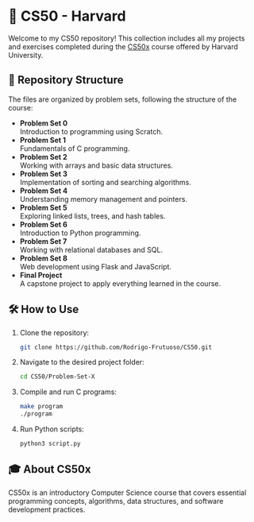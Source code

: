 # 📌 CS50 - Harvard

Welcome to my CS50 repository! This collection includes all my projects and exercises completed during the [CS50x](https://cs50.harvard.edu/x/) course offered by Harvard University.

## 📂 Repository Structure

The files are organized by problem sets, following the structure of the course:

- **Problem Set 0**  
  Introduction to programming using Scratch.
- **Problem Set 1**  
  Fundamentals of C programming.
- **Problem Set 2**  
  Working with arrays and basic data structures.
- **Problem Set 3**  
  Implementation of sorting and searching algorithms.
- **Problem Set 4**  
  Understanding memory management and pointers.
- **Problem Set 5**  
  Exploring linked lists, trees, and hash tables.
- **Problem Set 6**  
  Introduction to Python programming.
- **Problem Set 7**  
  Working with relational databases and SQL.
- **Problem Set 8**  
  Web development using Flask and JavaScript.
- **Final Project**  
  A capstone project to apply everything learned in the course.

## 🛠️ How to Use

1. Clone the repository:
   ```bash
   git clone https://github.com/Rodrigo-Frutuoso/CS50.git
   ```
2. Navigate to the desired project folder:
   ```bash
   cd CS50/Problem-Set-X
   ```
3. Compile and run C programs:
   ```bash
   make program
   ./program
   ```
4. Run Python scripts:
   ```bash
   python3 script.py
   ```

## 🎓 About CS50x

CS50x is an introductory Computer Science course that covers essential programming concepts, algorithms, data structures, and software development practices.
